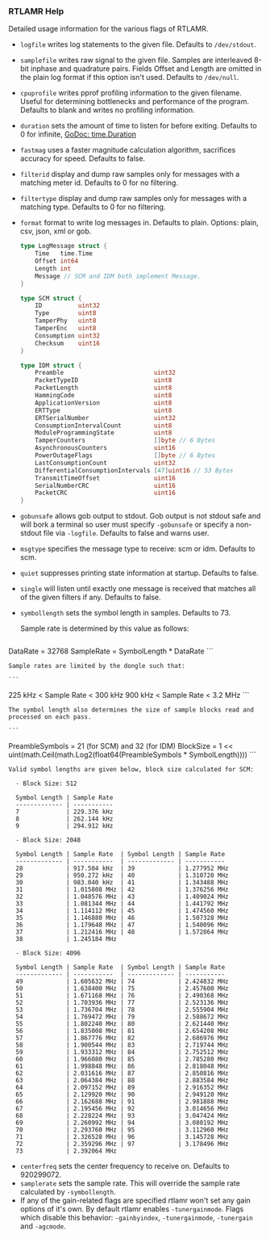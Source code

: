 ### RTLAMR Help
Detailed usage information for the various flags of RTLAMR.

  - `logfile` writes log statements to the given file. Defaults to `/dev/stdout`.
  - `samplefile` writes raw signal to the given file. Samples are interleaved 8-bit inphase and quadrature pairs. Fields Offset and Length are omitted in the plain log format if this option isn't used. Defaults to `/dev/null`.
  - `cpuprofile` writes pprof profiling information to the given filename. Useful for determining bottlenecks and performance of the program. Defaults to blank and writes no profiling information.
  - `duration` sets the amount of time to listen for before exiting. Defaults to 0 for infinite, [GoDoc: time.Duration](http://godoc.org/time#Duration)
  - `fastmag` uses a faster magnitude calculation algorithm, sacrifices accuracy for speed. Defaults to false.
  - `filterid` display and dump raw samples only for messages with a matching meter id. Defaults to 0 for no filtering.
  - `filtertype` display and dump raw samples only for messages with a matching type. Defaults to 0 for no filtering.
  - `format` format to write log messages in. Defaults to plain. Options: plain, csv, json, xml or gob.

    ```go
	type LogMessage struct {
		Time   time.Time
		Offset int64
		Length int
		Message // SCM and IDM both implement Message.
	}
    ```

    ```go
	type SCM struct {
		ID          uint32
		Type        uint8
		TamperPhy   uint8
		TamperEnc   uint8
		Consumption uint32
		Checksum    uint16
	}
    ```

    ```go
	type IDM struct {
		Preamble                         uint32
		PacketTypeID                     uint8
		PacketLength                     uint8
		HammingCode                      uint8
		ApplicationVersion               uint8
		ERTType                          uint8
		ERTSerialNumber                  uint32
		ConsumptionIntervalCount         uint8
		ModuleProgrammingState           uint8
		TamperCounters                   []byte // 6 Bytes
		AsynchronousCounters             uint16
		PowerOutageFlags                 []byte // 6 Bytes
		LastConsumptionCount             uint32
		DifferentialConsumptionIntervals [47]uint16 // 53 Bytes
		TransmitTimeOffset               uint16
		SerialNumberCRC                  uint16
		PacketCRC                        uint16
	}
    ```
  - `gobunsafe` allows gob output to stdout. Gob output is not stdout safe and will bork a terminal so user must specify `-gobunsafe` or specify a non-stdout file via `-logfile`. Defaults to false and warns user.
  - `msgtype` specifies the message type to receive: scm or idm. Defaults to scm.
  - `quiet` suppresses printing state information at startup. Defaults to false.
  - `single` will listen until exactly one message is received that matches all of the given filters if any. Defaults to false.
  - `symbollength` sets the symbol length in samples. Defaults to 73.

    Sample rate is determined by this value as follows:

    ```
DataRate = 32768
SampleRate = SymbolLength * DataRate
    ```

    Sample rates are limited by the dongle such that:

    ```
225 kHz < Sample Rate < 300 kHz
900 kHz < Sample Rate < 3.2 MHz
    ```

    The symbol length also determines the size of sample blocks read and processed on each pass.

    ```
PreambleSymbols = 21 (for SCM) and 32 (for IDM)
BlockSize = 1 << uint(math.Ceil(math.Log2(float64(PreambleSymbols * SymbolLength))))
    ```

    Valid symbol lengths are given below, block size calculated for SCM:

      - Block Size: 512

      Symbol Length | Sample Rate
      ------------- | -----------
      7             | 229.376 kHz
      8             | 262.144 kHz
      9             | 294.912 kHz

      - Block Size: 2048

      Symbol Length | Sample Rate  | Symbol Length | Sample Rate 
      ------------- | -----------  | ------------- | ----------- 
      28            | 917.504 kHz  | 39            | 1.277952 MHz
      29            | 950.272 kHz  | 40            | 1.310720 MHz
      30            | 983.040 kHz  | 41            | 1.343488 MHz
      31            | 1.015808 MHz | 42            | 1.376256 MHz
      32            | 1.048576 MHz | 43            | 1.409024 MHz
      33            | 1.081344 MHz | 44            | 1.441792 MHz
      34            | 1.114112 MHz | 45            | 1.474560 MHz
      35            | 1.146880 MHz | 46            | 1.507328 MHz
      36            | 1.179648 MHz | 47            | 1.540096 MHz
      37            | 1.212416 MHz | 48            | 1.572864 MHz
      38            | 1.245184 MHz

      - Block Size: 4096

      Symbol Length | Sample Rate  | Symbol Length | Sample Rate 
      ------------- | -----------  | ------------- | ----------- 
      49            | 1.605632 MHz | 74            | 2.424832 MHz
      50            | 1.638400 MHz | 75            | 2.457600 MHz
      51            | 1.671168 MHz | 76            | 2.490368 MHz
      52            | 1.703936 MHz | 77            | 2.523136 MHz
      53            | 1.736704 MHz | 78            | 2.555904 MHz
      54            | 1.769472 MHz | 79            | 2.588672 MHz
      55            | 1.802240 MHz | 80            | 2.621440 MHz
      56            | 1.835008 MHz | 81            | 2.654208 MHz
      57            | 1.867776 MHz | 82            | 2.686976 MHz
      58            | 1.900544 MHz | 83            | 2.719744 MHz
      59            | 1.933312 MHz | 84            | 2.752512 MHz
      60            | 1.966080 MHz | 85            | 2.785280 MHz
      61            | 1.998848 MHz | 86            | 2.818048 MHz
      62            | 2.031616 MHz | 87            | 2.850816 MHz
      63            | 2.064384 MHz | 88            | 2.883584 MHz
      64            | 2.097152 MHz | 89            | 2.916352 MHz
      65            | 2.129920 MHz | 90            | 2.949120 MHz
      66            | 2.162688 MHz | 91            | 2.981888 MHz
      67            | 2.195456 MHz | 92            | 3.014656 MHz
      68            | 2.228224 MHz | 93            | 3.047424 MHz
      69            | 2.260992 MHz | 94            | 3.080192 MHz
      70            | 2.293760 MHz | 95            | 3.112960 MHz
      71            | 2.326528 MHz | 96            | 3.145728 MHz
      72            | 2.359296 MHz | 97            | 3.178496 MHz
      73            | 2.392064 MHz
  - `centerfreq` sets the center frequency to receive on. Defaults to 920299072.
  - `samplerate` sets the sample rate. This will override the sample rate calculated by `-symbollength`.
  - If any of the gain-related flags are specified rtlamr won't set any gain options of it's own. By default rtlamr enables `-tunergainmode`. Flags which disable this behavior: `-gainbyindex`, `-tunergainmode`, `-tunergain` and `-agcmode`.
